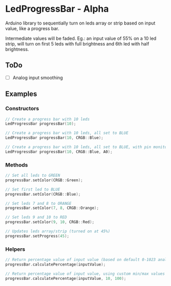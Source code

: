 # LedProgressBar - Alpha
Arduino library to sequentially turn on leds array or strip based on input value, like a progress bar.

Intermediate values will be faded. Eg.: an input value of 55% on a 10 led strip, will turn on first 5 leds with full brightness and 6th led with half brightness.

## ToDo
- [ ] Analog input smoothing

## Examples
### Constructors
```C++
// Create a progress bar with 10 leds
LedProgressBar progressBar(10);

// Create a progress bar with 10 leds, all set to BLUE
LedProgressBar progressBar(10, CRGB::Blue);

// Create a progress bar with 10 leds, all set to BLUE, with pin monitoring
LedProgressBar progressBar(10, CRGB::Blue, A0);
```
### Methods
```C++
// Set all leds to GREEN
progressBar.setColor(CRGB::Green);

// Set first led to BLUE
progressBar.setColor(CRGB::Blue);

// Set leds 7 and 8 to ORANGE
progressBar.setColor(7, 8, CRGB::Orange);

// Set leds 9 and 10 to RED
progressBar.setColor(9, 10, CRGB::Red);

// Updates leds array/strip (turned on at 45%)
progressBar.setProgress(45);
```
### Helpers
```C++
// Return percentage value of input value (based on default 0-1023 analogRead range)
progressBar.calculatePercentage(inputValue);

// Return percentage value of input value, using custom min/max values
progressBar.calculatePercentage(inputValue, 10, 100);
```
